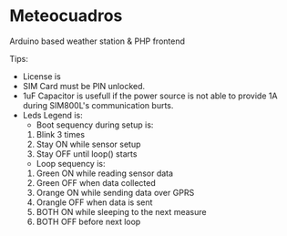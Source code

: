 # Meteocuadros
Arduino based weather station &amp; PHP frontend

Tips:
- License is 
- SIM Card must be PIN unlocked.
- 1uF Capacitor is usefull if the power source is not able to provide 1A during SIM800L's communication burts.
- Leds Legend is:
   * Boot sequency during setup is: 
    1. Blink 3 times
    2. Stay ON while sensor setup
    3. Stay OFF until loop() starts
   * Loop sequency is:
    1.  Green ON while reading sensor data
    2.  Green OFF when data collected
    3.  Orange ON while sending data over GPRS
    4.  Orangle OFF when data is sent
    5.  BOTH ON while sleeping to the next measure
    6.  BOTH OFF before next loop

